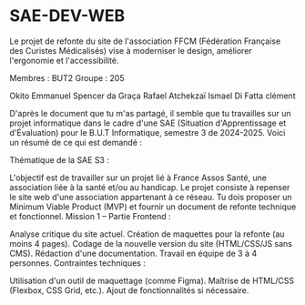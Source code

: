 # SAE-DEV-WEB
Le projet de refonte du site de l'association FFCM (Fédération Française des Curistes Médicalisés) vise à moderniser le design, améliorer l'ergonomie et l'accessibilité.

Membres : BUT2 Groupe : 205 

Okito Emmanuel 
Spencer da Graça Rafael 
Atchekzaï Ismael 
Di Fatta clément


D'après le document que tu m'as partagé, il semble que tu travailles sur un projet informatique dans le cadre d'une SAE (Situation d'Apprentissage et d'Évaluation) pour le B.U.T Informatique, semestre 3 de 2024-2025. Voici un résumé de ce qui est demandé :

Thématique de la SAE S3 :

L'objectif est de travailler sur un projet lié à France Assos Santé, une association liée à la santé et/ou au handicap.
Le projet consiste à repenser le site web d'une association appartenant à ce réseau.
Tu dois proposer un Minimum Viable Product (MVP) et fournir un document de refonte technique et fonctionnel.
Mission 1 – Partie Frontend :

Analyse critique du site actuel.
Création de maquettes pour la refonte (au moins 4 pages).
Codage de la nouvelle version du site (HTML/CSS/JS sans CMS).
Rédaction d'une documentation.
Travail en équipe de 3 à 4 personnes.
Contraintes techniques :

Utilisation d'un outil de maquettage (comme Figma).
Maîtrise de HTML/CSS (Flexbox, CSS Grid, etc.).
Ajout de fonctionnalités si nécessaire.
